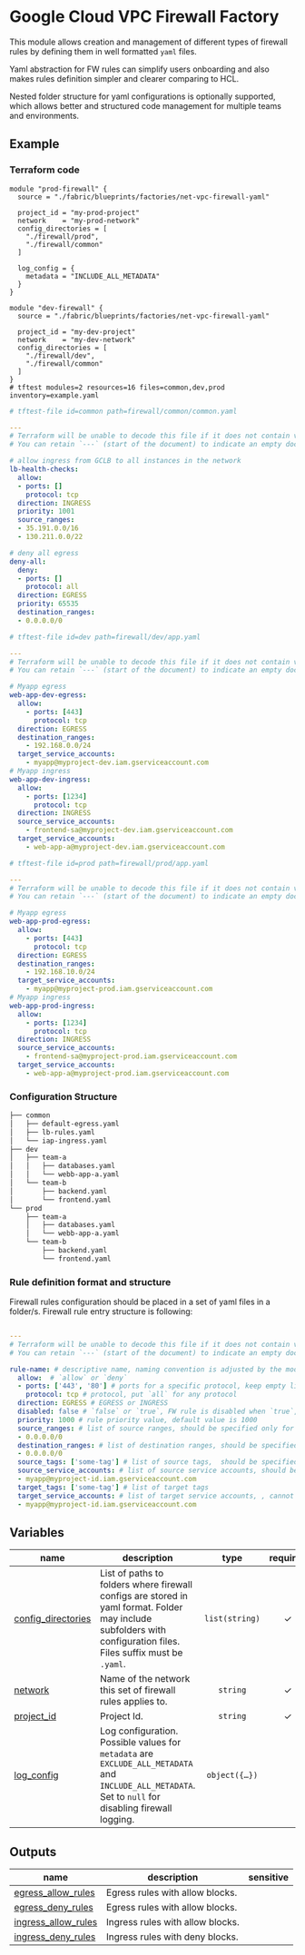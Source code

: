 # Google Cloud VPC Firewall Factory

This module allows creation and management of different types of firewall rules by defining them in well formatted `yaml` files.

Yaml abstraction for FW rules can simplify users onboarding and also makes rules definition simpler and clearer comparing to HCL.

Nested folder structure for yaml configurations is optionally supported, which allows better and structured code management for multiple teams and environments.

## Example

### Terraform code

```hcl
module "prod-firewall" {
  source = "./fabric/blueprints/factories/net-vpc-firewall-yaml"

  project_id = "my-prod-project"
  network    = "my-prod-network"
  config_directories = [
    "./firewall/prod",
    "./firewall/common"
  ]

  log_config = {
    metadata = "INCLUDE_ALL_METADATA"
  }
}

module "dev-firewall" {
  source = "./fabric/blueprints/factories/net-vpc-firewall-yaml"

  project_id = "my-dev-project"
  network    = "my-dev-network"
  config_directories = [
    "./firewall/dev",
    "./firewall/common"
  ]
}
# tftest modules=2 resources=16 files=common,dev,prod inventory=example.yaml
```

```yaml
# tftest-file id=common path=firewall/common/common.yaml

---
# Terraform will be unable to decode this file if it does not contain valid YAML
# You can retain `---` (start of the document) to indicate an empty document.

# allow ingress from GCLB to all instances in the network
lb-health-checks:
  allow:
  - ports: []
    protocol: tcp
  direction: INGRESS
  priority: 1001
  source_ranges:
  - 35.191.0.0/16
  - 130.211.0.0/22

# deny all egress
deny-all:
  deny:
  - ports: []
    protocol: all
  direction: EGRESS
  priority: 65535
  destination_ranges:
  - 0.0.0.0/0
```

```yaml
# tftest-file id=dev path=firewall/dev/app.yaml

---
# Terraform will be unable to decode this file if it does not contain valid YAML
# You can retain `---` (start of the document) to indicate an empty document.

# Myapp egress
web-app-dev-egress:
  allow:
    - ports: [443]
      protocol: tcp
  direction: EGRESS
  destination_ranges:
    - 192.168.0.0/24
  target_service_accounts:
    - myapp@myproject-dev.iam.gserviceaccount.com
# Myapp ingress
web-app-dev-ingress:
  allow:
    - ports: [1234]
      protocol: tcp
  direction: INGRESS
  source_service_accounts:
    - frontend-sa@myproject-dev.iam.gserviceaccount.com
  target_service_accounts:
    - web-app-a@myproject-dev.iam.gserviceaccount.com
```

```yaml
# tftest-file id=prod path=firewall/prod/app.yaml

---
# Terraform will be unable to decode this file if it does not contain valid YAML
# You can retain `---` (start of the document) to indicate an empty document.

# Myapp egress
web-app-prod-egress:
  allow:
    - ports: [443]
      protocol: tcp
  direction: EGRESS
  destination_ranges:
    - 192.168.10.0/24
  target_service_accounts:
    - myapp@myproject-prod.iam.gserviceaccount.com
# Myapp ingress
web-app-prod-ingress:
  allow:
    - ports: [1234]
      protocol: tcp
  direction: INGRESS
  source_service_accounts:
    - frontend-sa@myproject-prod.iam.gserviceaccount.com
  target_service_accounts:
    - web-app-a@myproject-prod.iam.gserviceaccount.com
```

### Configuration Structure

```bash
├── common
│   ├── default-egress.yaml
│   ├── lb-rules.yaml
│   └── iap-ingress.yaml
├── dev
│   ├── team-a
│   │   ├── databases.yaml
│   │   └── webb-app-a.yaml
│   └── team-b
│       ├── backend.yaml
│       └── frontend.yaml
└── prod
    ├── team-a
    │   ├── databases.yaml
    │   └── webb-app-a.yaml
    └── team-b
        ├── backend.yaml
        └── frontend.yaml
```

### Rule definition format and structure

Firewall rules configuration should be placed in a set of yaml files in a folder/s. Firewall rule entry structure is following:

```yaml

---
# Terraform will be unable to decode this file if it does not contain valid YAML
# You can retain `---` (start of the document) to indicate an empty document.

rule-name: # descriptive name, naming convention is adjusted by the module
  allow:  # `allow` or `deny`
  - ports: ['443', '80'] # ports for a specific protocol, keep empty list `[]` for all ports
    protocol: tcp # protocol, put `all` for any protocol
  direction: EGRESS # EGRESS or INGRESS
  disabled: false # `false` or `true`, FW rule is disabled when `true`, default value is `false`
  priority: 1000 # rule priority value, default value is 1000
  source_ranges: # list of source ranges, should be specified only for `INGRESS` rule
  - 0.0.0.0/0
  destination_ranges: # list of destination ranges, should be specified only for `EGRESS` rule
  - 0.0.0.0/0
  source_tags: ['some-tag'] # list of source tags,  should be specified only for `INGRESS` rule
  source_service_accounts: # list of source service accounts, should be specified only for `INGRESS` rule, cannot be specified together with `source_tags` or `target_tags`
  - myapp@myproject-id.iam.gserviceaccount.com
  target_tags: ['some-tag'] # list of target tags
  target_service_accounts: # list of target service accounts, , cannot be specified together with `source_tags` or `target_tags`
  - myapp@myproject-id.iam.gserviceaccount.com
```

<!-- BEGIN TFDOC -->

## Variables

| name | description | type | required | default |
|---|---|:---:|:---:|:---:|
| [config_directories](variables.tf#L17) | List of paths to folders where firewall configs are stored in yaml format. Folder may include subfolders with configuration files. Files suffix must be `.yaml`. | <code>list&#40;string&#41;</code> | ✓ |  |
| [network](variables.tf#L30) | Name of the network this set of firewall rules applies to. | <code>string</code> | ✓ |  |
| [project_id](variables.tf#L35) | Project Id. | <code>string</code> | ✓ |  |
| [log_config](variables.tf#L22) | Log configuration. Possible values for `metadata` are `EXCLUDE_ALL_METADATA` and `INCLUDE_ALL_METADATA`. Set to `null` for disabling firewall logging. | <code title="object&#40;&#123;&#10;  metadata &#61; string&#10;&#125;&#41;">object&#40;&#123;&#8230;&#125;&#41;</code> |  | <code>null</code> |

## Outputs

| name | description | sensitive |
|---|---|:---:|
| [egress_allow_rules](outputs.tf#L17) | Egress rules with allow blocks. |  |
| [egress_deny_rules](outputs.tf#L25) | Egress rules with allow blocks. |  |
| [ingress_allow_rules](outputs.tf#L33) | Ingress rules with allow blocks. |  |
| [ingress_deny_rules](outputs.tf#L41) | Ingress rules with deny blocks. |  |

<!-- END TFDOC -->
